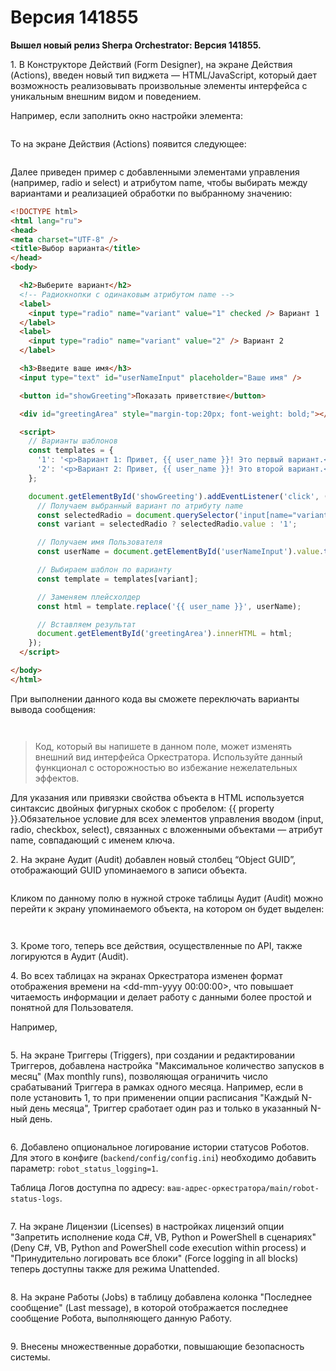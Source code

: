# Версия 141855

**Вышел новый релиз Sherpa Orchestrator: Версия 141855.**

1\. В Конструкторе Действий (Form Designer), на экране Действия (Actions), введен новый тип виджета — HTML/JavaScript, который дает возможность реализовывать произвольные элементы интерфейса с уникальным внешним видом и поведением. &#x20;

Например, если заполнить окно настройки элемента:

<figure><img src="https://lh7-rt.googleusercontent.com/docsz/AD_4nXcvm5QdSjtBpqcchZlpLxGLgS_2jarTDU-AAkejTCMt-Q5_vxhboycyMpo0fa-z3WtsVQLe413x0hp-nwEmD4eTf_oEdAteXVFUqy-fxkUR8MK5FYJzBCuSyL2UDYdPw4iq776ChQ?key=O1W9738DYevyQCZnmilgrw" alt=""><figcaption></figcaption></figure>

То на экране Действия (Actions) появится следующее:

<figure><img src="https://lh7-rt.googleusercontent.com/docsz/AD_4nXdoThFpBKmP1yJOnTGNf2AGEt3XJUkYrqCKzvw9F2r69dwPXV_1RQkqWun-L9kVr1bDu3d0iA_a67OmtiGKjS-2rgkEFVBc_AAnUwt2u2i0qbosdw57pUBvxx4ntFm0QTw2yyMFdA?key=O1W9738DYevyQCZnmilgrw" alt=""><figcaption></figcaption></figure>

Далее приведен пример с добавленными элементами управления (например, radio и select) и атрибутом name, чтобы выбирать между вариантами и реализацией обработки по выбранному значению:

```html
<!DOCTYPE html>
<html lang="ru">
<head>
<meta charset="UTF-8" />
<title>Выбор варианта</title>
</head>
<body>

  <h2>Выберите вариант</h2>
  <!-- Радиокнопки с одинаковым атрибутом name -->
  <label>
    <input type="radio" name="variant" value="1" checked /> Вариант 1
  </label>
  <label>
    <input type="radio" name="variant" value="2" /> Вариант 2
  </label>

  <h3>Введите ваше имя</h3>
  <input type="text" id="userNameInput" placeholder="Ваше имя" />

  <button id="showGreeting">Показать приветствие</button>

  <div id="greetingArea" style="margin-top:20px; font-weight: bold;"></div>

  <script>
    // Варианты шаблонов
    const templates = {
      '1': '<p>Вариант 1: Привет, {{ user_name }}! Это первый вариант.</p>',
      '2': '<p>Вариант 2: Привет, {{ user_name }}! Это второй вариант.</p>'
    };

    document.getElementById('showGreeting').addEventListener('click', () => {
      // Получаем выбранный вариант по атрибуту name
      const selectedRadio = document.querySelector('input[name="variant"]:checked');
      const variant = selectedRadio ? selectedRadio.value : '1';

      // Получаем имя Пользователя
      const userName = document.getElementById('userNameInput').value.trim() || 'пользователь';

      // Выбираем шаблон по варианту
      const template = templates[variant];

      // Заменяем плейсхолдер
      const html = template.replace('{{ user_name }}', userName);

      // Вставляем результат
      document.getElementById('greetingArea').innerHTML = html;
    });
  </script>

</body>
</html>
```

При выполнении данного кода вы сможете переключать варианты вывода сообщения:

<figure><img src="https://lh7-rt.googleusercontent.com/docsz/AD_4nXe3zSAWBIlHIWtBbAHZVb-HwVtQ-ule-cVHY2praRDrSu2C5-KVf7DmwnELjKjQFpVe35DWOURRsmvDFDUp_QSK5ivtvxqN8WP1S17cczLU5mAeChb9qGzRNUqqqYmzJM8e5cVSjQ?key=O1W9738DYevyQCZnmilgrw" alt=""><figcaption></figcaption></figure>

<figure><img src="https://lh7-rt.googleusercontent.com/docsz/AD_4nXd0O_YwRDbj7247yXqdol3FDiEMdvG7b1WGK0j8IQxh8sHJgICytb31afq3pd75psy10pijzN6_XRznQb0cb6nYktLMAU7tnPt5hszGlaZNXkgw3TtAulL2SSJDtqdnGk4N_xmXJQ?key=O1W9738DYevyQCZnmilgrw" alt=""><figcaption></figcaption></figure>

> Код, который вы напишете в данном поле, может изменять внешний вид интерфейса Оркестратора. Используйте данный функционал с осторожностью во избежание нежелательных эффектов.

Для указания или привязки свойства объекта в HTML используется синтаксис двойных фигурных скобок с пробелом: \{{ property \}}.Обязательное условие для всех элементов управления вводом (input, radio, checkbox, select), связанных с вложенными объектами — атрибут name, совпадающий с именем ключа.   &#x20;

2\. На экране Аудит (Audit) добавлен новый столбец “Object GUID”, отображающий GUID упоминаемого в записи объекта.

<figure><img src="https://lh7-rt.googleusercontent.com/docsz/AD_4nXcxZ9y04BufQ2Cp-PsYs1dSi9gajrmBjetYDgKPKq5CAkI4JJr9G4N8oVhSEclkHXNLJ7hIHFyJ2iVXQCXzjGC5IKWKiZGqL6nmq6tlPD9Kyb51NSjkqkMZQaxK3CuIFpZCTNXf?key=O1W9738DYevyQCZnmilgrw" alt=""><figcaption></figcaption></figure>

Кликом по данному полю в нужной строке таблицы Аудит (Audit) можно перейти к экрану упоминаемого объекта, на котором он будет выделен:

<figure><img src="https://lh7-rt.googleusercontent.com/docsz/AD_4nXeBPfsOfForLWc_mlgdWfvqU2wK-jpQX4Afg3xGb9dxNgp2TV1k62w4IWJJaoPhAtgya86HMv0mi-6BKgvBxE1hln2BYr-x8_8YvlNTw4aJ8LeeVv24h4OwycCilHowT-etrjdv7w?key=O1W9738DYevyQCZnmilgrw" alt=""><figcaption></figcaption></figure>

<figure><img src="https://lh7-rt.googleusercontent.com/docsz/AD_4nXeKZkJkwvs0mgh5o_s70oJeYoCSX9PigmUzUsGgR6tU4U_sMSmioo2aGXal4fdIAcW8k1n2msKRzf71TCJRsMRaXYVlsfodCNPLB3S9CK4cPajIcJboCbWq2_Quony8ApGyr6yzRw?key=O1W9738DYevyQCZnmilgrw" alt=""><figcaption></figcaption></figure>

3\. Кроме того, теперь все действия, осуществленные по API, также логируются в Аудит (Audit).   &#x20;

4\. Во всех таблицах на экранах Оркестратора изменен формат отображения времени на \<dd-mm-yyyy 00:00:00>, что повышает читаемость информации и делает работу с данными более простой и понятной для Пользователя.

Например,&#x20;

<figure><img src="https://lh7-rt.googleusercontent.com/docsz/AD_4nXelzlLFZiGkvSppStVmY3Ge9hvasMRxNyGnFtxXnC_YA8HAD5u7yvDntuCz8hN94FzUBgBss3NgvBa5x1XRvZoI8hYilAZ7tWCSpcYE0TFyzQ59rwB45lRfzCNPRc-db5uqHARP?key=O1W9738DYevyQCZnmilgrw" alt=""><figcaption></figcaption></figure>

5\. На экране Триггеры (Triggers), при создании и редактировании Триггеров, добавлена настройка "Максимальное количество запусков в месяц" (Max monthly runs), позволяющая ограничить число срабатываний Триггера в рамках одного месяца. Например, если в поле установить 1, то при применении опции расписания "Каждый N-ный день месяца", Триггер сработает один раз и только в указанный N-ный день.

<figure><img src="https://lh7-rt.googleusercontent.com/docsz/AD_4nXetKKA2tzpcuIRImO_gmYoQYRhBkq6gA5ekNgTNbyaRS53SCp7UMEt7oD8OqKU1FXJJOQ-0UKtxGSywQCaHQnoYPo7KfdUy869o5bbxgq6gnYY2Mz_WgAwQJOP5Ojvoyd8GJe05-A?key=O1W9738DYevyQCZnmilgrw" alt=""><figcaption></figcaption></figure>

6\. Добавлено опциональное логирование истории статусов Роботов. Для этого в конфиге (`backend/config/config.ini`) необходимо добавить параметр: `robot_status_logging=1`.&#x20;

Таблица Логов доступна по адресу: `ваш-адрес-оркестратора/main/robot-status-logs`.

<figure><img src="https://lh7-rt.googleusercontent.com/docsz/AD_4nXd5jbe3hKF64LWh7aBq7S1U4fuxxsxLs2JZWaLF78aFG2QdtOmsCQ8Og1a0xvB8Zse62YoQBYPq2qH_YnBHqOo5IWiwm8hhCKviI1gZsuBzivcpaRZG0UuI3HNaLcH1qH6KHkGNig?key=O1W9738DYevyQCZnmilgrw" alt=""><figcaption></figcaption></figure>

7\. На экране Лицензии (Licenses) в настройках лицензий опции "Запретить исполнение кода C#, VB, Python и PowerShell в сценариях" (Deny C#, VB, Python and PowerShell code execution within process) и "Принудительно логировать все блоки" (Force logging in all blocks) теперь доступны также для режима Unattended.

<figure><img src="https://lh7-rt.googleusercontent.com/docsz/AD_4nXex9zs7aAsrM2cBKQZkftjUtNVjWsSRI6EKll23m7KVLeDOFA4ZtMGdtHsFj7RnzG22gj5A_gy2SBeB1izF6mOgGEXOoL8c-WKmKLpjsIW62k_OnDEQMYF1ZxxueXVVbuxV940uBA?key=O1W9738DYevyQCZnmilgrw" alt=""><figcaption></figcaption></figure>

8\. На экране Работы (Jobs) в таблицу добавлена колонка "Последнее сообщение" (Last message), в которой отображается последнее сообщение Робота, выполняющего данную Работу.

<figure><img src="https://lh7-rt.googleusercontent.com/docsz/AD_4nXeD7mFq_k1c4ZbBGt2ur1Gtb-IqZBVWRvaUetE6O-7MR1EniRDktsRtHitJ-buvVfxLg3xSELI7ajvqS2ZBZhNGUKak4r20ToRoVQuK-ccfSVKgcWGvIzsIjYVaQOPO0ZNevDn4DA?key=O1W9738DYevyQCZnmilgrw" alt=""><figcaption></figcaption></figure>

9\. Внесены множественные доработки, повышающие безопасность системы.
